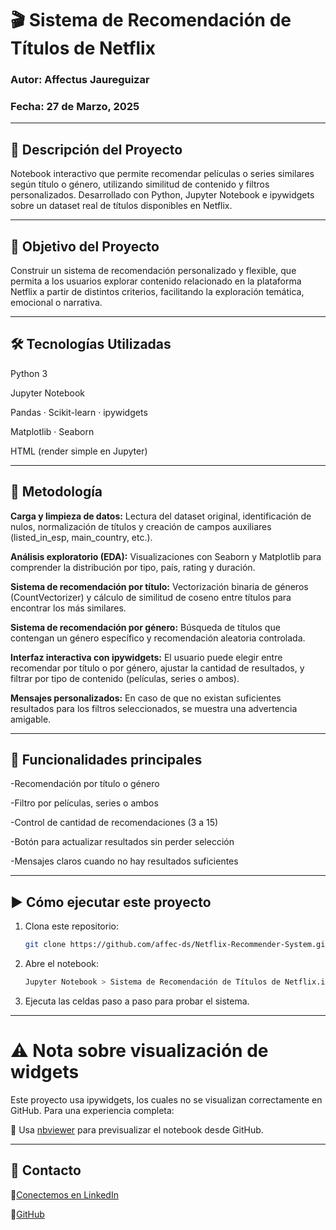 # 🎬 Sistema de Recomendación de Títulos de Netflix

### Autor: Affectus Jaureguizar
### Fecha: 27 de Marzo, 2025

---

## 📄 Descripción del Proyecto

Notebook interactivo que permite recomendar películas o series similares según título o género, utilizando similitud de contenido y filtros personalizados. Desarrollado con Python, Jupyter Notebook e ipywidgets sobre un dataset real de títulos disponibles en Netflix.

---

## 🧠 Objetivo del Proyecto

Construir un sistema de recomendación personalizado y flexible, que permita a los usuarios explorar contenido relacionado en la plataforma Netflix a partir de distintos criterios, facilitando la exploración temática, emocional o narrativa.

---

## 🛠️ Tecnologías Utilizadas

Python 3

Jupyter Notebook

Pandas · Scikit-learn · ipywidgets

Matplotlib · Seaborn

HTML (render simple en Jupyter)

---

## 🧬 Metodología

**Carga y limpieza de datos:**
Lectura del dataset original, identificación de nulos, normalización de títulos y creación de campos auxiliares (listed_in_esp, main_country, etc.).

**Análisis exploratorio (EDA):**
Visualizaciones con Seaborn y Matplotlib para comprender la distribución por tipo, país, rating y duración.

**Sistema de recomendación por título:**
Vectorización binaria de géneros (CountVectorizer) y cálculo de similitud de coseno entre títulos para encontrar los más similares.

**Sistema de recomendación por género:**
Búsqueda de títulos que contengan un género específico y recomendación aleatoria controlada.

**Interfaz interactiva con ipywidgets:**
El usuario puede elegir entre recomendar por título o por género, ajustar la cantidad de resultados, y filtrar por tipo de contenido (películas, series o ambos).

**Mensajes personalizados:**
En caso de que no existan suficientes resultados para los filtros seleccionados, se muestra una advertencia amigable.

--- 

## 🎯 Funcionalidades principales

-Recomendación por título o género

-Filtro por películas, series o ambos

-Control de cantidad de recomendaciones (3 a 15)

-Botón para actualizar resultados sin perder selección

-Mensajes claros cuando no hay resultados suficientes

---

## ▶️ Cómo ejecutar este proyecto

1. Clona este repositorio:
   ```bash
   git clone https://github.com/affec-ds/Netflix-Recommender-System.git

2. Abre el notebook:
   ```bash
   Jupyter Notebook > Sistema de Recomendación de Títulos de Netflix.ipynb

3. Ejecuta las celdas paso a paso para probar el sistema.

---

# ⚠️ Nota sobre visualización de widgets

Este proyecto usa ipywidgets, los cuales no se visualizan correctamente en GitHub.
Para una experiencia completa: 

🔗 Usa [nbviewer](https://nbviewer.org/) para previsualizar el notebook desde GitHub.

---

## 📩 Contacto
💼[Conectemos en LinkedIn](https://cl.linkedin.com/in/affectusjaureguizar)

💼[GitHub](https://github.com/affec-ds)
